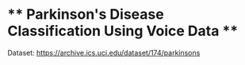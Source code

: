 # ** Parkinson's Disease Classification Using Voice Data **

Dataset: https://archive.ics.uci.edu/dataset/174/parkinsons 
